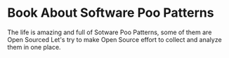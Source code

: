 # Book About Software Poo Patterns


The life is amazing and full of Sotware Poo Patterns, some of them are Open Sourced 
Let's try to make Open Source effort to collect and analyze them in one place. 

